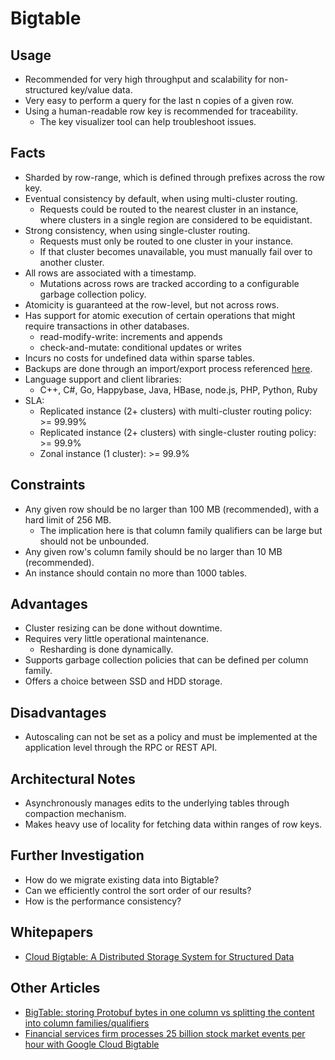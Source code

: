 # Bigtable

## Usage
* Recommended for very high throughput and scalability for non-structured key/value data.
* Very easy to perform a query for the last n copies of a given row.
* Using a human-readable row key is recommended for traceability.
    * The key visualizer tool can help troubleshoot issues.

## Facts
* Sharded by row-range, which is defined through prefixes across the row key.
* Eventual consistency by default, when using multi-cluster routing.
    * Requests could be routed to the nearest cluster in an instance, where clusters in a single region are considered to be equidistant.
* Strong consistency, when using single-cluster routing.
    * Requests must only be routed to one cluster in your instance.
    * If that cluster becomes unavailable, you must manually fail over to another cluster.
* All rows are associated with a timestamp.
    * Mutations across rows are tracked according to a configurable garbage collection policy.
* Atomicity is guaranteed at the row-level, but not across rows.
* Has support for atomic execution of certain operations that might require transactions in other databases.
    * read-modify-write: increments and appends
    * check-and-mutate: conditional updates or writes
* Incurs no costs for undefined data within sparse tables.
* Backups are done through an import/export process referenced [here](https://cloud.google.com/bigtable/docs/import-export).
* Language support and client libraries:
    * C++, C#, Go, Happybase, Java, HBase, node.js, PHP, Python, Ruby
* SLA:
    * Replicated instance (2+ clusters) with multi-cluster routing policy: >= 99.99%
    * Replicated instance (2+ clusters) with single-cluster routing policy: >= 99.9%
    * Zonal instance (1 cluster): >= 99.9%

## Constraints
* Any given row should be no larger than 100 MB (recommended), with a hard limit of 256 MB.
    * The implication here is that column family qualifiers can be large but should not be unbounded.
* Any given row's column family should be no larger than 10 MB (recommended).
* An instance should contain no more than 1000 tables.

## Advantages
* Cluster resizing can be done without downtime.
* Requires very little operational maintenance.
    * Resharding is done dynamically.
* Supports garbage collection policies that can be defined per column family.
* Offers a choice between SSD and HDD storage.

## Disadvantages
* Autoscaling can not be set as a policy and must be implemented at the application level through the RPC or REST API.

## Architectural Notes
* Asynchronously manages edits to the underlying tables through compaction mechanism.
* Makes heavy use of locality for fetching data within ranges of row keys.

## Further Investigation
* How do we migrate existing data into Bigtable?
* Can we efficiently control the sort order of our results?
* How is the performance consistency?

## Whitepapers
* [Cloud Bigtable: A Distributed Storage System for Structured Data](https://storage.googleapis.com/pub-tools-public-publication-data/pdf/68a74a85e1662fe02ff3967497f31fda7f32225c.pdf)

## Other Articles
* [BigTable: storing Protobuf bytes in one column vs splitting the content into column families/qualifiers](https://tech.travelaudience.com/bigtable-storing-protobuf-bytes-in-one-column-vs-splitting-the-content-into-column-families-c231bdff8db7)
* [Financial services firm processes 25 billion stock market events per hour with Google Cloud Bigtable](https://cloud.google.com/blog/products/gcp/financial-services-firm-processes-25-billion-stock-market-events-per-hour-with-google-cloud-bigtable)

